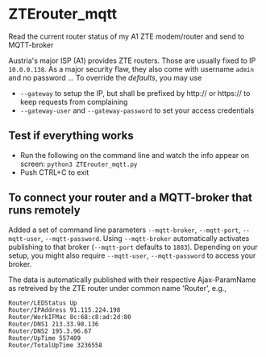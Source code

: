 # ZTErouter_mqtt
Read the current router status of my A1 ZTE modem/router and send to MQTT-broker

Austria's major ISP (A1) provides ZTE routers. Those are usually fixed to IP ``10.0.0.138``.
As a major security flaw, they also come with username ``admin`` and no password ...
To override the *defaults*, you may use

* ``--gateway`` to setup the IP, but shall be prefixed by http:// or https:// to keep requests from complaining
* ``--gateway-user`` and ``--gateway-password`` to set your access credentials

## Test if everything works

* Run the following on the command line and watch the info appear on screen: ``python3 ZTErouter_mqtt.py``
* Push CTRL+C to exit

## To connect your router and a MQTT-broker that runs remotely

Added a set of command line parameters ``--mqtt-broker``, ``--mqtt-port``, ``--mqtt-user``, ``--mqtt-password``.
Using ``--mqtt-broker`` automatically activates publishing to that broker (``--mqtt-port`` defaults to ``1883``).
Depending on your setup, you might also require ``--mqtt-user``, ``--mqtt-password`` to access your broker.

The data is automatically published with their respective Ajax-ParamName as retreived by the ZTE router under common name 'Router', e.g.,

```
Router/LEDStatus Up
Router/IPAddress 91.115.224.198
Router/WorkIFMac 8c:68:c8:ad:2d:80
Router/DNS1 213.33.98.136
Router/DNS2 195.3.96.67
Router/UpTime 557409
Router/TotalUpTime 3236558
```

